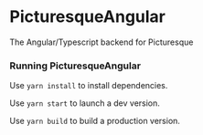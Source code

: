 # PicturesqueAngular

The Angular/Typescript backend for Picturesque

### Running PicturesqueAngular

Use `yarn install` to install dependencies.

Use `yarn start` to launch a dev version.

Use `yarn build` to build a production version.
